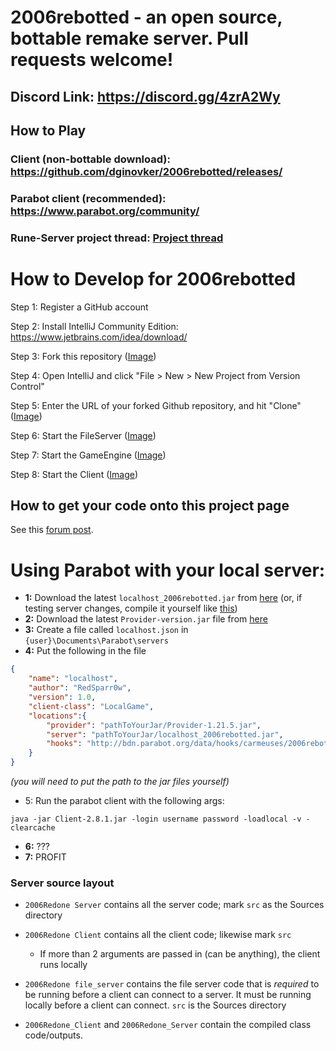 # 2006rebotted - an open source, bottable remake server. Pull requests welcome!

## Discord Link: https://discord.gg/4zrA2Wy

## How to Play

### Client (non-bottable download): https://github.com/dginovker/2006rebotted/releases/
### Parabot client (recommended): https://www.parabot.org/community/
### Rune-Server project thread: [Project thread](https://www.rune-server.ee/runescape-development/rs2-server/projects/686444-2006rebotted-remake-server-will-allow-supply-creatable-bots.html)

# How to Develop for 2006rebotted

Step 1: Register a GitHub account

Step 2: Install IntelliJ Community Edition: https://www.jetbrains.com/idea/download/

Step 3: Fork this repository ([Image](https://i.imgur.com/PoMTxZj.png))

Step 4: Open IntelliJ and click "File > New > New Project from Version Control"

Step 5: Enter the URL of your forked Github repository, and hit "Clone" ([Image](https://i.imgur.com/5dtyoZU.png))

Step 6: Start the FileServer ([Image](https://i.imgur.com/moNKg9u.png))

Step 7: Start the GameEngine ([Image](https://i.imgur.com/RTbMxmv.png))

Step 8: Start the Client ([Image](https://i.imgur.com/dHTiU0I.png))

## How to get your code onto this project page

See this [forum post](https://2006rebotted.tk/forums/viewthread.php?forum=5&id=78).

# Using Parabot with your local server:
- **1:** Download the latest `localhost_2006rebotted.jar` from [here](https://github.com/dginovker/2006rebotted/releases) (or, if testing server changes, compile it yourself like [this](https://i.imgur.com/uDrF0gl.png))
- **2:** Download the latest `Provider-version.jar` file from [here](http://v3.bdn.parabot.org/api/bot/download/default-provider?nightly=false)
- **3:** Create a file called `localhost.json` in `{user}\Documents\Parabot\servers`
- **4:** Put the following in the file
```json
{
    "name": "localhost",
    "author": "RedSparr0w",
    "version": 1.0,
    "client-class": "LocalGame",
    "locations":{
        "provider": "pathToYourJar/Provider-1.21.5.jar",
        "server": "pathToYourJar/localhost_2006rebotted.jar",
        "hooks": "http://bdn.parabot.org/data/hooks/carmeuses/2006rebotted_hooks.xml"
    }
}
```
_(you will need to put the path to the jar files yourself)_
- 5: Run the parabot client with the following args:
```fix
java -jar Client-2.8.1.jar -login username password -loadlocal -v -clearcache
```
- **6:** ???
- **7:** PROFIT

### Server source layout

- `2006Redone Server` contains all the server code; mark `src` as the Sources directory
- `2006Redone Client` contains all the client code; likewise mark `src`
  - If more than 2 arguments are passed in (can be anything), the client runs locally
- `2006Redone file_server` contains the file server code that is *required* to be running before a client can connect to a server. It must be running locally before a client can connect. `src` is the Sources directory

- `2006Redone_Client` and `2006Redone_Server` contain the compiled class code/outputs.
